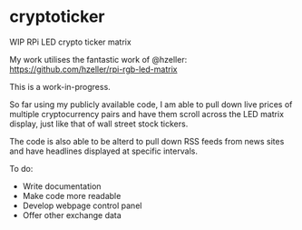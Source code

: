 # cryptoticker
WIP RPi LED crypto ticker matrix

My work utilises the fantastic work of @hzeller:
https://github.com/hzeller/rpi-rgb-led-matrix

This is a work-in-progress.

So far using my publicly available code, I am able to pull down live prices of multiple cryptocurrency pairs and have them scroll across the LED matrix display, just like that of wall street stock tickers.

The code is also able to be alterd to pull down RSS feeds from news sites and have headlines displayed at specific intervals.

To do:
- Write documentation
- Make code more readable
- Develop webpage control panel
- Offer other exchange data
